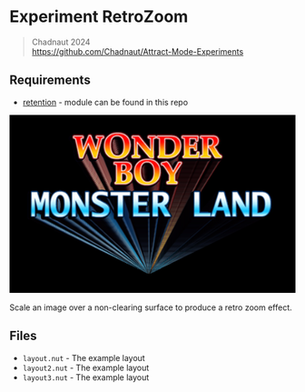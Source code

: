 # Experiment RetroZoom

> Chadnaut 2024  
> https://github.com/Chadnaut/Attract-Mode-Experiments

## Requirements

- [retention](https://github.com/Chadnaut/Attract-Mode-Modules/blob/master/modules/retention) - module can be found in this repo

![Example](example.png)

Scale an image over a non-clearing surface to produce a retro zoom effect.

## Files

- `layout.nut` - The example layout
- `layout2.nut` - The example layout
- `layout3.nut` - The example layout

